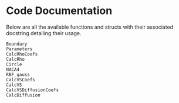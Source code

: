 # Code Documentation

Below are all the available functions and structs with their associated docstring detailing their usage.

```@docs
Boundary
Parameters
CalcRhoCoefs
CalcRho
Circle
NACA4
RBF_gauss
CalcVSCoefs
CalcVS
CalcVSDiffusionCoefs
CalcDiffusion
```

